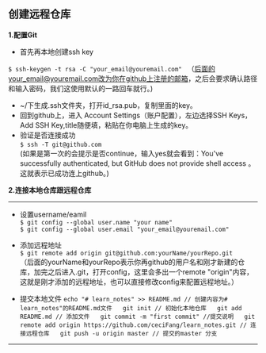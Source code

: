 ## 创建远程仓库  
**1.配置Git**
 * 首先再本地创建ssh key  
 
 `$ ssh-keygen -t rsa -C "your_email@youremail.com" ` 
 （后面的your_email@youremail.com改为你在github上注册的邮箱，之后会要求确认路径和输入密码，我们这使用默认的一路回车就行。)
 
 * ~/下生成.ssh文件夹，打开id_rsa.pub，复制里面的key。
 * 回到github上，进入 Account Settings（账户配置），左边选择SSH Keys，Add SSH Key,title随便填，粘贴在你电脑上生成的key。
 * 验证是否连接成功  
 ` $ ssh -T git@github.com `  
 (如果是第一次的会提示是否continue，输入yes就会看到：You've successfully authenticated, but GitHub does not provide shell access 。这就表示已成功连上github。)
 
**2.连接本地仓库跟远程仓库**   
***
* 设置username/eamil  
 `$ git config --global user.name "your name"`   
 `$ git config --global user.email "your_email@youremail.com"` 
 
* 添加远程地址  
`$ git remote add origin git@github.com:yourName/yourRepo.git`  
（后面的yourName和yourRepo表示你再github的用户名和刚才新建的仓库，加完之后进入.git，打开config，这里会多出一个remote "origin"内容，这就是刚才添加的远程地址，也可以直接修改config来配置远程地址。）

* 提交本地文件
`echo "# learn_notes" >> README.md // 创建内容为# learn_notes"的README.md文件  
git init // 初始化本地仓库  
git add README.md // 添加文件  
git commit -m "first commit" //提交说明  
git remote add origin https://github.com/ceciFang/learn_notes.git // 连接远程仓库  
git push -u origin master // 提交的master 分支`  
***


